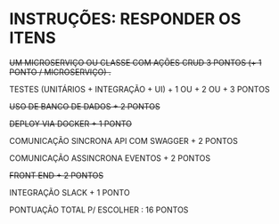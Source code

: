 # INSTRUÇÕES: RESPONDER OS ITENS

<del> UM MICROSERVIÇO OU CLASSE COM AÇÕES CRUD	3 PONTOS (+ 1 PONTO / MICROSERVIÇO) . </del>

TESTES (UNITÁRIOS + INTEGRAÇÃO + UI)	    		+ 1  OU + 2 OU + 3 PONTOS

<del> USO DE BANCO DE DADOS 						+ 2 PONTOS </del>

<del> DEPLOY VIA DOCKER								+ 1 PONTO </del>

COMUNICAÇÃO SINCRONA API	COM SWAGGER		+ 2 PONTOS

COMUNICAÇÃO ASSINCRONA EVENTOS				+ 2 PONTOS

<del>FRONT END 										+ 2 PONTOS</del>

INTEGRAÇÃO SLACK								+ 1 PONTO


PONTUAÇÃO TOTAL P/ ESCOLHER : 16 PONTOS

